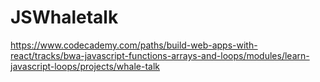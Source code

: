 # JSWhaletalk

https://www.codecademy.com/paths/build-web-apps-with-react/tracks/bwa-javascript-functions-arrays-and-loops/modules/learn-javascript-loops/projects/whale-talk
